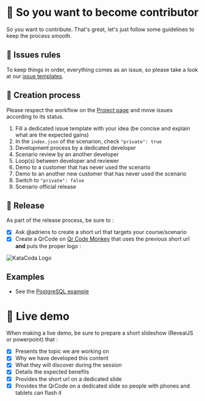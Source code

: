 # :open_hands: So you want to become contributor

So you want to contribute. That's great, let's just follow some guidelines to keep the process smooth.

## :ticket: Issues rules

To keep things in order, everything comes as an issue, so please take a look at our [issue templates](https://github.com/adriens/katacoda-glia-labs/issues/new/choose).

## :raised_hands: Creation process

Please respect the workflow on the [Project page](https://github.com/adriens/katacoda-glia-labs/projects/1) and move issues according to its status.

1. Fill a dedicated issue template with your idea (be concise and explain what are the expected gains)
2. In the `index.json` of the scenarion, check `"private": true`
3. Development process by a dedicated developer
4. Scenario review by an another developer
5. Loop(s) between developer and reviewer
6. Demo to a customer that has never used the scenario
7. Demo to an another new customer that has never used the scenario
8. Switch to `"private": false`
9. Scenario official release

## :rocket: Release

As part of the release process, be sure to :

- [x] Ask @adriens to create a short url that targets your course/scenario
- [x] Create a QrCode on [Qr Code Monkey](https://www.qrcode-monkey.com/) that uses the previous short url **and** puts the proper logo :

![KataCoda Logo](https://images.squarespace-cdn.com/content/v1/5b681c0970e8023aa1c59736/1551351412449-6XKOT9480MYGHO0ACRK5/ke17ZwdGBToddI8pDm48kHqYAt3UgyjNg-0dlUc4K5hZw-zPPgdn4jUwVcJE1ZvWhcwhEtWJXoshNdA9f1qD7UnCxNA8dHvmd7460Z7fbKEmJ2gL2qv94i4UWS2y7YfwkXCxk_sn2atIO3dASbw33Q/Katacoda.png?format=300w)

## Examples

- See the [PostgreSQL example](https://github.com/adriens/katacoda-glia-labs/issues/11)

# :cinema: Live demo

When making a live demo, be sure to prepare a short slideshow (RevealJS or powerpoint) that :

- [x] Presents the topic we are working on
- [x] Why we have developed this content
- [x] What they will discover during the session
- [x] Details the expected benefits
- [x] Provides the short url on a dedicated slide
- [x] Provides the QrCode on a dedicated slide so people with phones and tablets can flash it
